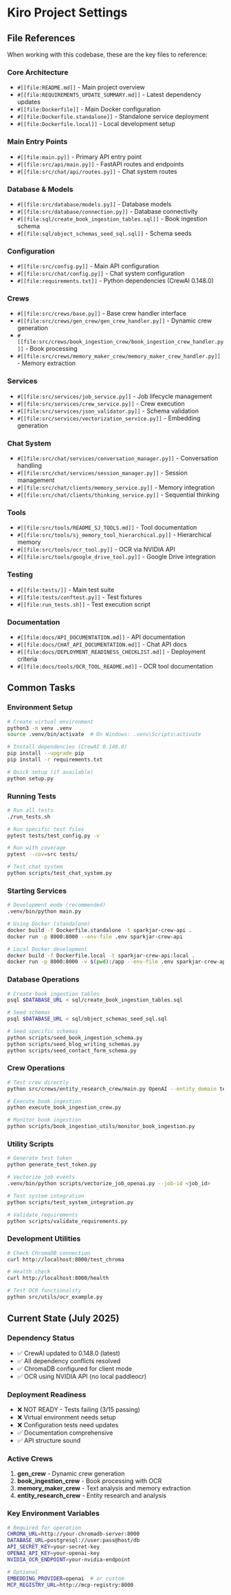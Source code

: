 # Kiro Project Settings

## File References
When working with this codebase, these are the key files to reference:

### Core Architecture
- `#[[file:README.md]]` - Main project overview
- `#[[file:REQUIREMENTS_UPDATE_SUMMARY.md]]` - Latest dependency updates
- `#[[file:Dockerfile]]` - Main Docker configuration
- `#[[file:Dockerfile.standalone]]` - Standalone service deployment
- `#[[file:Dockerfile.local]]` - Local development setup

### Main Entry Points
- `#[[file:main.py]]` - Primary API entry point
- `#[[file:src/api/main.py]]` - FastAPI routes and endpoints
- `#[[file:src/chat/api/routes.py]]` - Chat system routes

### Database & Models
- `#[[file:src/database/models.py]]` - Database models
- `#[[file:src/database/connection.py]]` - Database connectivity
- `#[[file:sql/create_book_ingestion_tables.sql]]` - Book ingestion schema
- `#[[file:sql/object_schemas_seed_sql.sql]]` - Schema seeds

### Configuration
- `#[[file:src/config.py]]` - Main API configuration
- `#[[file:src/chat/config.py]]` - Chat system configuration
- `#[[file:requirements.txt]]` - Python dependencies (CrewAI 0.148.0)

### Crews
- `#[[file:src/crews/base.py]]` - Base crew handler interface
- `#[[file:src/crews/gen_crew/gen_crew_handler.py]]` - Dynamic crew generation
- `#[[file:src/crews/book_ingestion_crew/book_ingestion_crew_handler.py]]` - Book processing
- `#[[file:src/crews/memory_maker_crew/memory_maker_crew_handler.py]]` - Memory extraction

### Services
- `#[[file:src/services/job_service.py]]` - Job lifecycle management
- `#[[file:src/services/crew_service.py]]` - Crew execution
- `#[[file:src/services/json_validator.py]]` - Schema validation
- `#[[file:src/services/vectorization_service.py]]` - Embedding generation

### Chat System
- `#[[file:src/chat/services/conversation_manager.py]]` - Conversation handling
- `#[[file:src/chat/services/session_manager.py]]` - Session management
- `#[[file:src/chat/clients/memory_service.py]]` - Memory integration
- `#[[file:src/chat/clients/thinking_service.py]]` - Sequential thinking

### Tools
- `#[[file:src/tools/README_SJ_TOOLS.md]]` - Tool documentation
- `#[[file:src/tools/sj_memory_tool_hierarchical.py]]` - Hierarchical memory
- `#[[file:src/tools/ocr_tool.py]]` - OCR via NVIDIA API
- `#[[file:src/tools/google_drive_tool.py]]` - Google Drive integration

### Testing
- `#[[file:tests/]]` - Main test suite
- `#[[file:tests/conftest.py]]` - Test fixtures
- `#[[file:run_tests.sh]]` - Test execution script

### Documentation
- `#[[file:docs/API_DOCUMENTATION.md]]` - API documentation
- `#[[file:docs/CHAT_API_DOCUMENTATION.md]]` - Chat API docs
- `#[[file:docs/DEPLOYMENT_READINESS_CHECKLIST.md]]` - Deployment criteria
- `#[[file:docs/tools/OCR_TOOL_README.md]]` - OCR tool documentation

## Common Tasks

### Environment Setup
```bash
# Create virtual environment
python3 -m venv .venv
source .venv/bin/activate  # On Windows: .venv\Scripts\activate

# Install dependencies (CrewAI 0.148.0)
pip install --upgrade pip
pip install -r requirements.txt

# Quick setup (if available)
python setup.py
```

### Running Tests
```bash
# Run all tests
./run_tests.sh

# Run specific test files
pytest tests/test_config.py -v

# Run with coverage
pytest --cov=src tests/

# Test chat system
python scripts/test_chat_system.py
```

### Starting Services
```bash
# Development mode (recommended)
.venv/bin/python main.py

# Using Docker (standalone)
docker build -f Dockerfile.standalone -t sparkjar-crew-api .
docker run -p 8000:8000 --env-file .env sparkjar-crew-api

# Local Docker development
docker build -f Dockerfile.local -t sparkjar-crew-api:local .
docker run -p 8000:8000 -v $(pwd):/app --env-file .env sparkjar-crew-api:local
```

### Database Operations
```bash
# Create book ingestion tables
psql $DATABASE_URL < sql/create_book_ingestion_tables.sql

# Seed schemas
psql $DATABASE_URL < sql/object_schemas_seed_sql.sql

# Seed specific schemas
python scripts/seed_book_ingestion_schema.py
python scripts/seed_blog_writing_schemas.py
python scripts/seed_contact_form_schema.py
```

### Crew Operations
```bash
# Test crew directly
python src/crews/entity_research_crew/main.py OpenAI --entity_domain technology

# Execute book ingestion
python execute_book_ingestion_crew.py

# Monitor book ingestion
python scripts/book_ingestion_utils/monitor_book_ingestion.py
```

### Utility Scripts
```bash
# Generate test token
python generate_test_token.py

# Vectorize job events
.venv/bin/python scripts/vectorize_job_openai.py --job-id <job_id>

# Test system integration
python scripts/test_system_integration.py

# Validate requirements
python scripts/validate_requirements.py
```

### Development Utilities
```bash
# Check ChromaDB connection
curl http://localhost:8000/test_chroma

# Health check
curl http://localhost:8000/health

# Test OCR functionality
python src/utils/ocr_example.py
```

## Current State (July 2025)

### Dependency Status
- ✅ CrewAI updated to 0.148.0 (latest)
- ✅ All dependency conflicts resolved
- ✅ ChromaDB configured for client mode
- ✅ OCR using NVIDIA API (no local paddleocr)

### Deployment Readiness
- ❌ NOT READY - Tests failing (3/15 passing)
- ❌ Virtual environment needs setup
- ❌ Configuration tests need updates
- ✅ Documentation comprehensive
- ✅ API structure sound

### Active Crews
1. **gen_crew** - Dynamic crew generation
2. **book_ingestion_crew** - Book processing with OCR
3. **memory_maker_crew** - Text analysis and memory extraction
4. **entity_research_crew** - Entity research and analysis

### Key Environment Variables
```bash
# Required for operation
CHROMA_URL=http://your-chromadb-server:8000
DATABASE_URL=postgresql://user:pass@host/db
API_SECRET_KEY=your-secret-key
OPENAI_API_KEY=your-openai-key
NVIDIA_OCR_ENDPOINT=your-nvidia-endpoint

# Optional
EMBEDDING_PROVIDER=openai  # or custom
MCP_REGISTRY_URL=http://mcp-registry:8000
```